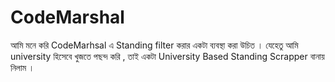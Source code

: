 # CodeMarshal
আমি মনে করি CodeMarhsal এ Standing filter করার একটা ব্যবস্থা করা উচিত । 
যেহেতু আমি university হিসেবে খুজতে পছন্দ করি , তাই একটা University Based Standing Scrapper বানায় নিলাম ।
